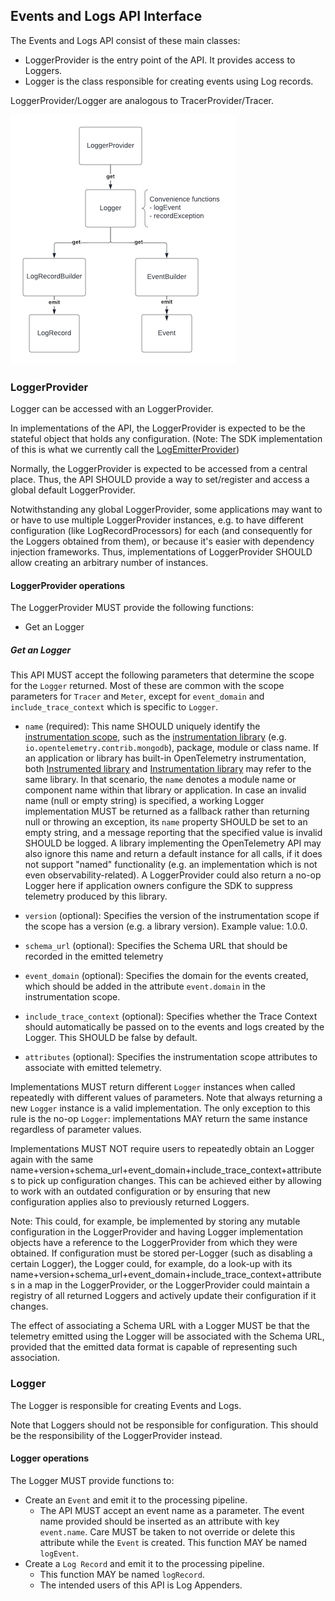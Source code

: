 ## Events and Logs API Interface

The Events and Logs API consist of these main classes:

* LoggerProvider is the entry point of the API. It provides access to Loggers.
* Logger is the class responsible for creating events using Log records.

LoggerProvider/Logger are analogous to TracerProvider/Tracer.

![Events and Logs API classes](img/events-and-logs-api.png)

### LoggerProvider

Logger can be accessed with an LoggerProvider.

In implementations of the API, the LoggerProvider is expected to be the stateful object that holds any configuration. (Note: The SDK implementation of this is what we currently call the [LogEmitterProvider](https://github.com/open-telemetry/opentelemetry-specification/blob/main/specification/logs/logging-library-sdk.md#logemitterprovider))

Normally, the LoggerProvider is expected to be accessed from a central place. Thus, the API SHOULD provide a way to set/register and access a global default LoggerProvider.

Notwithstanding any global LoggerProvider, some applications may want to or have to use multiple LoggerProvider instances, e.g. to have different configuration (like LogRecordProcessors) for each (and consequently for the Loggers obtained from them), or because it's easier with dependency injection frameworks. Thus, implementations of LoggerProvider SHOULD allow creating an arbitrary number of instances.

#### LoggerProvider operations

The LoggerProvider MUST provide the following functions:

* Get an Logger

##### Get an Logger

This API MUST accept the following parameters that determine the scope for the `Logger` returned. Most of these are common with the scope parameters for `Tracer` and `Meter`, except for `event_domain` and `include_trace_context` which is specific to `Logger`.

- `name` (required): This name SHOULD uniquely identify the [instrumentation scope](../glossary.md#instrumentation-scope), such as the [instrumentation library](../glossary.md#instrumentation-library) (e.g. `io.opentelemetry.contrib.mongodb`), package, module or class name.  If an application or library has built-in OpenTelemetry instrumentation, both [Instrumented library](../glossary.md#instrumented-library) and [Instrumentation library](../glossary.md#instrumentation-library) may refer to the same library. In that scenario, the `name` denotes a module name or component name within that library or application. In case an invalid name (null or empty string) is specified, a working Logger implementation MUST be returned as a fallback rather than returning null or throwing an exception, its `name` property SHOULD be set to an empty string, and a message reporting that the specified value is invalid SHOULD be logged. A library implementing the OpenTelemetry API may also ignore this name and return a default instance for all calls, if it does not support "named" functionality (e.g. an implementation which is not even observability-related). A LoggerProvider could also return a no-op Logger here if application owners configure the SDK to suppress telemetry produced by this library.

- `version` (optional): Specifies the version of the instrumentation scope if the scope has a version (e.g. a library version). Example value: 1.0.0.
- `schema_url` (optional): Specifies the Schema URL that should be recorded in the emitted telemetry
- `event_domain` (optional): Specifies the domain for the events created, which should be added in the attribute `event.domain` in the instrumentation scope.
- `include_trace_context` (optional): Specifies whether the Trace Context should automatically be passed on to the events and logs created by the Logger. This SHOULD be false by default.
- `attributes` (optional): Specifies the instrumentation scope attributes to associate with emitted telemetry.

Implementations MUST return different `Logger` instances when called repeatedly with different values of parameters. Note that always returning a new `Logger` instance is a valid implementation. The only exception to this rule is the no-op `Logger`: implementations MAY return the same instance regardless of parameter values.

Implementations MUST NOT require users to repeatedly obtain an Logger again with the same name+version+schema_url+event_domain+include_trace_context+attributes to pick up configuration changes. This can be achieved either by allowing to work with an outdated configuration or by ensuring that new configuration applies also to previously returned Loggers.

Note: This could, for example, be implemented by storing any mutable configuration in the LoggerProvider and having Logger implementation objects have a reference to the LoggerProvider from which they were obtained. If configuration must be stored per-Logger (such as disabling a certain Logger), the Logger could, for example, do a look-up with its name+version+schema_url+event_domain+include_trace_context+attributes in a map in the LoggerProvider, or the LoggerProvider could maintain a registry of all returned Loggers and actively update their configuration if it changes.

The effect of associating a Schema URL with a Logger MUST be that the telemetry emitted using the Logger will be associated with the Schema URL, provided that the emitted data format is capable of representing such association.

### Logger

The Logger is responsible for creating Events and Logs.

Note that Loggers should not be responsible for configuration. This should be the responsibility of the LoggerProvider instead.

#### Logger operations

The Logger MUST provide functions to:

- Create an `Event` and emit it to the processing pipeline.
  - The API MUST accept an event name as a parameter. The event name provided should be inserted as an attribute with key `event.name`. Care MUST be taken to not override or delete this attribute while the `Event` is created.  This function MAY be named `logEvent`.
- Create a `Log Record` and emit it to the processing pipeline.
  - This function MAY be named `logRecord`.
  - The intended users of this API is Log Appenders.

